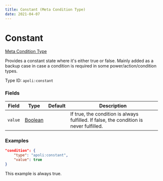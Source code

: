 ```yaml
---
title: Constant (Meta Condition Type)
date: 2021-04-07
---
```


# Constant

[Meta Condition Type](../meta_condition_types.md)

Provides a constant state where it's either true or false. Mainly added as a backup case in case a condition is required in some power/action/condition types.

Type ID: `apoli:constant`

### Fields

Field   | Type                                | Default | Description
--------|-------------------------------------|---------|------------
`value` | [Boolean](../data_types/boolean.md) |         | If true, the condition is always fulfilled. If false, the condition is never fulfilled.

### Examples

```json
"condition": {
    "type": "apoli:constant",
    "value": true
}
```

This example is always true.
